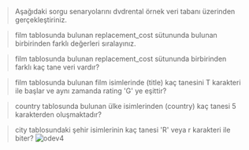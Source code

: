 > Aşağıdaki sorgu senaryolarını dvdrental örnek veri tabanı üzerinden gerçekleştiriniz.

> film tablosunda bulunan replacement_cost sütununda bulunan birbirinden farklı değerleri sıralayınız.

> film tablosunda bulunan replacement_cost sütununda birbirinden farklı kaç tane veri vardır?

> film tablosunda bulunan film isimlerinde (title) kaç tanesini T karakteri ile başlar ve aynı zamanda rating 'G' ye eşittir?

> country tablosunda bulunan ülke isimlerinden (country) kaç tanesi 5 karakterden oluşmaktadır?

> city tablosundaki şehir isimlerinin kaç tanesi 'R' veya r karakteri ile biter?
![odev4](https://user-images.githubusercontent.com/88919177/144290386-d257391a-766b-4dca-b14c-e34b3312c0a6.gif)

